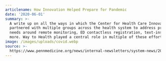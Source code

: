 ```yaml
---
articlename: How Innovation Helped Prepare for Pandemic
date: '2020-06-01'
summary: >-
  A write up on all the ways in which the Center for Health Care Innovation
  partnered with multiple groups across the health system to address pressing
  needs around remote monitoring, ED contactless registration, text-ins and
  more. Way to Health played a central role in multiple of these efforts.
image: /images/uploads/covid.webp
source: >-
  https://www.pennmedicine.org/news/internal-newsletters/system-news/2020/june/how-innovation-helped-prepare-for-pandemic
---
```


